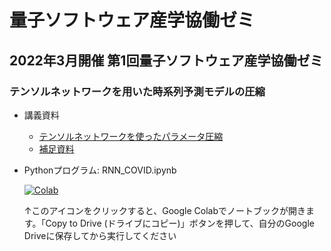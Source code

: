 # 量子ソフトウェア産学協働ゼミ

## 2022年3月開催 第1回量子ソフトウェア産学協働ゼミ

### テンソルネットワークを用いた時系列予測モデルの圧縮

* 講義資料
  * [テンソルネットワークを使ったパラメータ圧縮](tensornetwork.pdf)
  * [補足資料](supplement.pdf)

* Pythonプログラム: RNN_COVID.ipynb

  [![Colab](https://colab.research.google.com/assets/colab-badge.svg)](https://colab.research.google.com/github/utokyo-qsw/joint-seminar/blob/main/202203/RNN_COVID.ipynb)
 
  ↑このアイコンをクリックすると、Google Colabでノートブックが開きます。「Copy to  Drive (ドライブにコピー)」ボタンを押して、自分のGoogle Driveに保存してから実行してください




